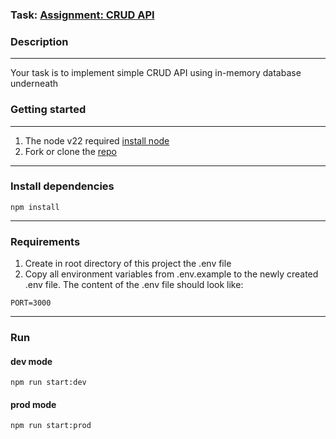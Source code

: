 ### Task: [Assignment: CRUD API](https://github.com/AlreadyBored/nodejs-assignments/blob/main/assignments/crud-api/assignment.md)

### Description

---
Your task is to implement simple CRUD API using in-memory database underneath

### Getting started

---

1. The node v22 required [install node](https://nodejs.org/en/download/package-manager/current)
2. Fork or clone the [repo](https://github.com/seenpie/crud-api-nodejs/tree/develop)

---

### Install dependencies

```
npm install
```

---

### Requirements

1. Create in root directory of this project the .env file
2. Copy all environment variables from .env.example to the newly created .env file. The content of the .env file should
   look like:

```
PORT=3000
```

---

### Run

#### dev mode

```
npm run start:dev
```

#### prod mode

```
npm run start:prod
```